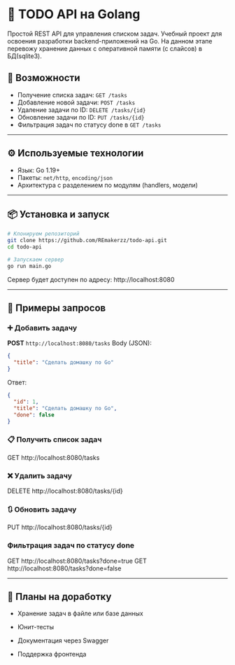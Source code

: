 # 📝 TODO API на Golang

Простой REST API для управления списком задач. Учебный проект для освоения разработки backend-приложений на Go.
На данном этапе перевожу хранение данных с оперативной памяти (с слайсов) в БД(sqlite3).

## 🚀 Возможности

- Получение списка задач: `GET /tasks`
- Добавление новой задачи: `POST /tasks`
- Удаление задачи по ID: `DELETE /tasks/{id}`
- Обновление задачи по ID: `PUT /tasks/{id}`
- Фильтрация задач по статусу done в `GET /tasks`

---

## ⚙️  Используемые технологии

- Язык: Go 1.19+
- Пакеты: `net/http`, `encoding/json`
- Архитектура с разделением по модулям (handlers, модели)

---

## 📦 Установка и запуск

```bash
# Клонируем репозиторий
git clone https://github.com/REmakerzz/todo-api.git
cd todo-api

# Запускаем сервер
go run main.go
```

Сервер будет доступен по адресу:
http://localhost:8080

---

## 🔧 Примеры запросов
### ➕ Добавить задачу

**POST** `http://localhost:8080/tasks`
Body (JSON):

```json
{
  "title": "Сделать домашку по Go"
}
```

Ответ:

```json
{
  "id": 1,
  "title": "Сделать домашку по Go",
  "done": false
}
```

### 📋 Получить список задач

GET http://localhost:8080/tasks

### ❌ Удалить задачу

DELETE http://localhost:8080/tasks/{id}

### 🔃 Обновить задачу

PUT http://localhost:8080/tasks/{id}

### Фильтрация задач по статусу done

GET http://localhost:8080/tasks?done=true
GET http://localhost:8080/tasks?done=false

---

## 📌 Планы на доработку

- Хранение задач в файле или базе данных

- Юнит-тесты

- Документация через Swagger

- Поддержка фронтенда
